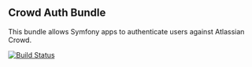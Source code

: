 ## Crowd Auth Bundle

This bundle allows Symfony apps to authenticate users against Atlassian Crowd.

[![Build Status](https://travis-ci.org/seiffert/crowd-auth-bundle.png?branch=master)](https://travis-ci.org/seiffert/crowd-auth-bundle)
